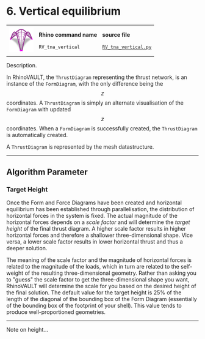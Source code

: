 # 6. Vertical equilibrium

|                                                                               |                                                                               |                                                                                                                         |
| ----------------------------------------------------------------------------- | ----------------------------------------------------------------------------- | ----------------------------------------------------------------------------------------------------------------------- |
| <img src="../.gitbook/assets/RV_vertical-eq.svg" alt="" data-size="original"> | <p><strong>Rhino command name</strong></p><p><code>RV_tna_vertical</code></p> | <p><strong>source file</strong></p><p><a href="../../plugin/RV_tna_vertical.py"><code>RV_tna_vertical.py</code></a></p> |

Description.



In RhinoVAULT, the `ThrustDiagram` representing the thrust network, is an instance of the `FormDiagram`, with the only difference being the $$z$$ coordinates. A `ThrustDiagram` is simply an alternate visualisation of the `FormDiagram` with updated $$z$$ coordinates. When a `FormDiagram` is successfully created, the `ThrustDiagram` is automatically created.&#x20;

A `ThrustDiagram` is represented by the mesh datastructure.&#x20;

***

## Algorithm Parameter

### Target Height

Once the Form and Force Diagrams have been created and horizontal equilibrium has been established through parallelisation, the distribution of horizontal forces in the system is fixed. The actual magnitude of the horizontal forces depends on a _scale factor_ and will determine the _target height_ of the final thrust diagram. A higher scale factor results in higher horizontal forces and therefore a shallower three-dimensional shape. Vice versa, a lower scale factor results in lower horizontal thrust and thus a deeper solution.

The meaning of the scale factor and the magnitude of horizontal forces is related to the magnitude of the loads, which in turn are related to the self-weight of the resulting three-dimensional geometry. Rather than asking you to "guess" the scale factor to get the three-dimensional shape you want, RhinoVAULT will determine the scale for you based on the desired height of the final solution. The default value for the target height is 25% of the length of the diagonal of the bounding box of the Form Diagram (essentially of the bounding box of the footprint of your shell). This value tends to produce well-proportioned geometries.

***

Note on height...







